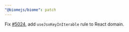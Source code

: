 ```yaml
---
"@biomejs/biome": patch
---
```


Fix [#5024](https://github.com/biomejs/biome/issues/5024), add `useJsxKeyInIterable` rule to React domain.
